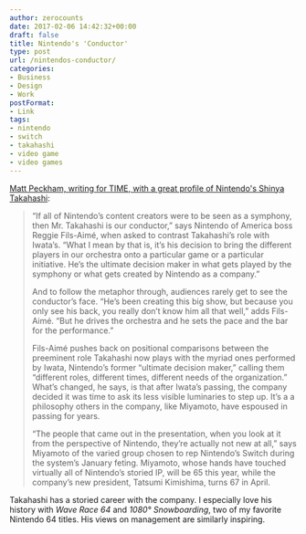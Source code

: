 ```yaml
---
author: zerocounts
date: 2017-02-06 14:42:32+00:00
draft: false
title: Nintendo's 'Conductor'
type: post
url: /nintendos-conductor/
categories:
- Business
- Design
- Work
postFormat:
- Link
tags:
- nintendo
- switch
- takahashi
- video game
- video games
---
```


[Matt Peckham, writing for TIME, with a great profile of Nintendo's Shinya Takahashi](http://time.com/4653977/shinya-takahashi-nintendo/):


<blockquote>“If all of Nintendo’s content creators were to be seen as a symphony, then Mr. Takahashi is our conductor,” says Nintendo of America boss Reggie Fils-Aimé, when asked to contrast Takahashi’s role with Iwata’s. “What I mean by that is, it’s his decision to bring the different players in our orchestra onto a particular game or a particular initiative. He’s the ultimate decision maker in what gets played by the symphony or what gets created by Nintendo as a company.”

And to follow the metaphor through, audiences rarely get to see the conductor’s face. “He’s been creating this big show, but because you only see his back, you really don’t know him all that well,” adds Fils-Aimé. “But he drives the orchestra and he sets the pace and the bar for the performance.”

Fils-Aimé pushes back on positional comparisons between the preeminent role Takahashi now plays with the myriad ones performed by Iwata, Nintendo’s former “ultimate decision maker,” calling them “different roles, different times, different needs of the organization.” What’s changed, he says, is that after Iwata’s passing, the company decided it was time to ask its less visible luminaries to step up. It’s a a philosophy others in the company, like Miyamoto, have espoused in passing for years.

“The people that came out in the presentation, when you look at it from the perspective of Nintendo, they’re actually not new at all,” says Miyamoto of the varied group chosen to rep Nintendo’s Switch during the system’s January feting. Miyamoto, whose hands have touched virtually all of Nintendo’s storied IP, will be 65 this year, while the company’s new president, Tatsumi Kimishima, turns 67 in April.</blockquote>


Takahashi has a storied career with the company. I especially love his history with _Wave Race 64_ and _1080° Snowboarding_, two of my favorite Nintendo 64 titles. His views on management are similarly inspiring.
